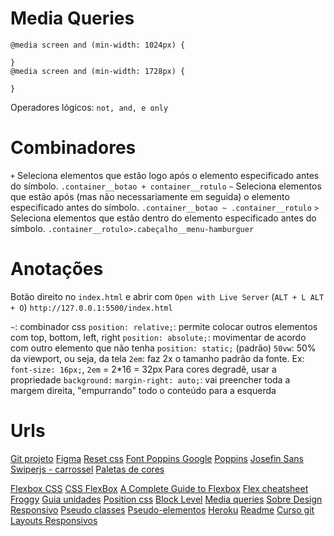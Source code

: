 # Media Queries

```
@media screen and (min-width: 1024px) {
    
}
@media screen and (min-width: 1728px) {
    
}
```

Operadores lógicos: `not, and, e only`

# Combinadores

`+`	Seleciona elementos que estão logo após o elemento especificado antes do símbolo.
    `.container__botao + container__rotulo`
`~`	Seleciona elementos que estão após (mas não necessariamente em seguida) o elemento especificado antes do símbolo.
    `.container__botao ~ .container__rotulo`
`>`	Seleciona elementos que estão dentro do elemento especificado antes do símbolo.
    `.container__rotulo>.cabeçalho__menu-hamburguer`



# Anotações

Botão direito no `index.html` e abrir com `Open with Live Server` (`ALT + L ALT + O`) `http://127.0.0.1:5500/index.html`

`~`: combinador css
`position: relative;`: permite colocar outros elementos com top, bottom, left, right
`position: absolute;`: movimentar de acordo com outro elemento que não tenha `position: static;` (padrão)
`50vw`: 50% da viewport, ou seja, da tela
`2em`: faz 2x o tamanho padrão da fonte. Ex: `font-size: 16px;`, `2em` = 2*16 = 32px
Para cores degradê, usar a propriedade `background:`
`margin-right: auto;`: vai preencher toda a margem direita, "empurrando" todo o conteúdo para a esquerda


# Urls

[Git projeto](https://github.com/alura-cursos/alurabooks)
[Figma](https://www.figma.com/file/sSMbIqKaGBd66Y8roxTk2p/AluraBooks)
[Reset css](https://meyerweb.com/eric/tools/css/reset/)
[Font Poppins Google](https://fonts.google.com/specimen/Poppins?query=poppins)
[Poppins](https://fonts.google.com/share?selection.family=Poppins:wght@300;400;500;700)
[Josefin Sans](https://fonts.google.com/share?selection.family=Josefin%20Sans:wght@400;700)
[Swiperjs - carrossel](https://swiperjs.com/get-started#use-swiper-from-cdn)
[Paletas de cores](https://colorhunt.co/)

[Flexbox CSS](https://www.alura.com.br/artigos/css-guia-do-flexbox)
[CSS FlexBox](https://cursos.alura.com.br/extra/alura-mais/css-flexbox-dicas-para-comecar-c301)
[A Complete Guide to Flexbox](https://css-tricks.com/snippets/css/a-guide-to-flexbox/)
[Flex cheatsheet](https://yoksel.github.io/flex-cheatsheet/)
[Froggy](https://flexboxfroggy.com/#pt-br)
[Guia unidades](https://www.alura.com.br/artigos/guia-de-unidades-no-css)
[Position css](https://www.alura.com.br/artigos/entenda-a-propriedade-position-css)
[Block Level](https://www.alura.com.br/artigos/html-tags-elementos-block-level?utm_source=gnarus&utm_medium=timeline)
[Media queries](https://www.alura.com.br/artigos/flexibilidade-em-paginas-para-dispositivos-moveis-com-media-queries)
[Sobre Design Responsivo](https://www.alura.com.br/artigos/por-que-um-design-responsivo-e-importante-para-potencializar-seu-marketing)
[Pseudo classes](https://developer.mozilla.org/pt-BR/docs/Web/CSS/Pseudo-classes)
[Pseudo-elementos](https://developer.mozilla.org/pt-BR/docs/Web/CSS/Pseudo-elements)
[Heroku](https://www.alura.com.br/artigos/heroku-vercel-outras-opcoes-cloud-plataforma)
[Readme](https://www.alura.com.br/artigos/escrever-bom-readme)
[Curso git](https://cursos.alura.com.br/course/git-github-controle-de-versao)
[Layouts Responsivos](https://cursos.alura.com.br/course/mobile-first-layouts-responsivos)
